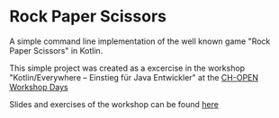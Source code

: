 # Rock Paper Scissors
A simple command line implementation of the well known game "Rock Paper Scissors" in Kotlin.

This simple project was created as a excercise in the workshop "Kotlin/Everywhere – Einstieg für Java Entwickler" at the [CH-OPEN](https://www.ch-open.ch/) [Workshop Days](https://workshoptage.ch/)

Slides and exercises of the workshop can be found [here](https://gitlab.com/nxt/public/kotlin/documentation/-/releases)
